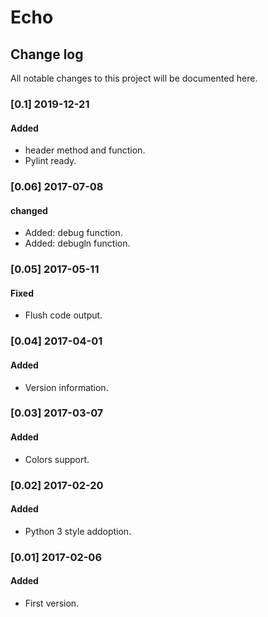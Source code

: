 # Echo

## Change log
All notable changes to this project will be documented here.

### [0.1] 2019-12-21
#### Added
- header method and function.
- Pylint ready.

### [0.06] 2017-07-08
#### changed
- Added: debug function.
- Added: debugln function.

### [0.05] 2017-05-11
#### Fixed
- Flush code output.

### [0.04] 2017-04-01
#### Added
- Version information.

### [0.03] 2017-03-07
#### Added
- Colors support.

### [0.02] 2017-02-20
#### Added
- Python 3 style addoption.

### [0.01] 2017-02-06
#### Added
- First version.
